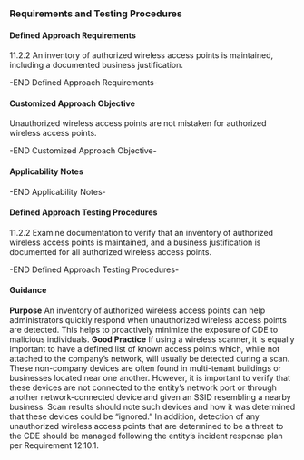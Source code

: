 ### Requirements and Testing Procedures

#### Defined Approach Requirements
11.2.2 An inventory of authorized wireless access points is maintained, including a documented business justification.

-END Defined Approach Requirements- 
#### Customized Approach Objective
Unauthorized wireless access points are not mistaken for authorized wireless access points.

-END Customized Approach Objective- 
#### Applicability Notes



-END Applicability Notes- 
#### Defined Approach Testing Procedures
11.2.2 Examine documentation to verify that an inventory of authorized wireless access points is maintained, and a business justification is documented for all authorized wireless access points.

-END Defined Approach Testing Procedures- 
#### Guidance
**Purpose**
An inventory of authorized wireless access points can help administrators quickly respond when unauthorized wireless access points are detected. This helps to proactively minimize the exposure of CDE to malicious individuals.
**Good Practice**
If using a wireless scanner, it is equally important to have a defined list of known access points which, while not attached to the company’s network, will usually be detected during a scan. These non-company devices are often found in multi-tenant buildings or businesses located near one another. However, it is important to verify that these devices are not connected to the entity’s network port or through another network-connected device and given an SSID resembling a nearby business. Scan results should note such devices and how it was determined that these devices could be “ignored.” In addition, detection of any unauthorized wireless access points that are determined to be a threat to the CDE should be managed following the entity’s incident response plan per Requirement 12.10.1.